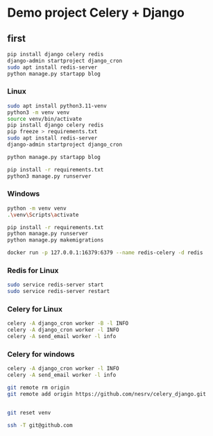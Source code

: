 # Demo project Celery + Django

## first

```sh
pip install django celery redis
django-admin startproject django_cron
sudo apt install redis-server
python manage.py startapp blog
```

### Linux

```sh
sudo apt install python3.11-venv
python3 -m venv venv
source venv/bin/activate
pip install django celery redis
pip freeze > requirements.txt
sudo apt install redis-server
django-admin startproject django_cron

python manage.py startapp blog

pip install -r requirements.txt 
python3 manage.py runserver
```


### Windows

```sh
python -m venv venv
.\venv\Scripts\activate

pip install -r requirements.txt 
python manage.py runserver
python manage.py makemigrations
```


```sh
docker run -p 127.0.0.1:16379:6379 --name redis-celery -d redis
```


### Redis for Linux

```sh
sudo service redis-server start
sudo service redis-server restart

```


### Celery for Linux

```sh
celery -A django_cron worker -B -l INFO
celery -A django_cron worker -l INFO
celery -A send_email worker -l info
```

### Celery for windows
```sh
celery -A django_cron worker -l INFO
celery -A send_email worker -l info
```


```sh
git remote rm origin
git remote add origin https://github.com/nesrv/celery_django.git


git reset venv
```




```sh
ssh -T git@github.com
```